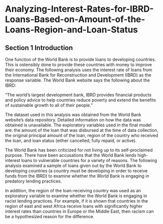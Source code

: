 # Analyzing-Interest-Rates-for-IBRD-Loans-Based-on-Amount-of-the-Loans-Region-and-Loan-Status

## Section 1 Introduction

One function of the World Bank is to provide loans to developing countries. This is
ostensibly done to provide these countries with money to improve their economy. The
following analysis uses the interest rate of loans from the International Bank for
Reconstruction and Development (IBRD) as the response variable. The World Bank
website says the following about the IBRD:

“The world’s largest development bank, IBRD provides financial products and policy
advice to help countries reduce poverty and extend the benefits of sustainable growth to
all of their people.”

The dataset used in this analysis was obtained from the World Bank website’s data
repository. Detailed information on how the data was obtained is unavailable. The
exploratory variables used in the final model are: the amount of the loan that was
disbursed at the time of data collection, the original principal amount of the loan, region
of the country who received the loan, and loan status (either cancelled, fully repaid, or
active).

The World Bank has been criticized for not living up to its self-proclaimed purpose.
There have been accusations that the World Bank lends high-interest loans to
vulnerable countries for a variety of reasons. The following analysis examined a sample
of loans given out by the World Bank to developing countries (a country must be
developing in order to receive funds from the IBRD) to examine whether the World Bank
is engaging in predatory lending practices.

In addition, the region of the loan-receiving country was used as an exploratory variable
to examine whether the World Bank is engaging in racist lending practices. For
example, if it is shown that countries in the region of east and west Africa receive loans
with significantly higher interest rates than countries in Europe or the Middle East, then
racism can be a hypothesized reason for the difference.
